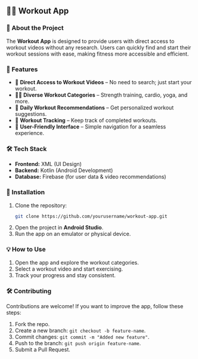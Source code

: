 
## 🏋️‍♂️ Workout App

### 📌 About the Project
The **Workout App** is designed to provide users with direct access to workout videos without any research. Users can quickly find and start their workout sessions with ease, making fitness more accessible and efficient.

### 🚀 Features
- 🎥 **Direct Access to Workout Videos** – No need to search; just start your workout.  
- 🏃‍♂️ **Diverse Workout Categories** – Strength training, cardio, yoga, and more.  
- 🔔 **Daily Workout Recommendations** – Get personalized workout suggestions.  
- 📅 **Workout Tracking** – Keep track of completed workouts.  
- 📱 **User-Friendly Interface** – Simple navigation for a seamless experience.  

### 🛠️ Tech Stack
- **Frontend:** XML (UI Design)  
- **Backend:** Kotlin (Android Development)  
- **Database:** Firebase (for user data & video recommendations)  

### 📲 Installation
1. Clone the repository:  
   ```bash
   git clone https://github.com/yourusername/workout-app.git
   ```
2. Open the project in **Android Studio**.  
3. Run the app on an emulator or physical device.  

### 💡 How to Use
1. Open the app and explore the workout categories.  
2. Select a workout video and start exercising.  
3. Track your progress and stay consistent.  

### 🛠️ Contributing
Contributions are welcome! If you want to improve the app, follow these steps:
1. Fork the repo.  
2. Create a new branch: `git checkout -b feature-name`.  
3. Commit changes: `git commit -m "Added new feature"`.  
4. Push to the branch: `git push origin feature-name`.  
5. Submit a Pull Request.  
